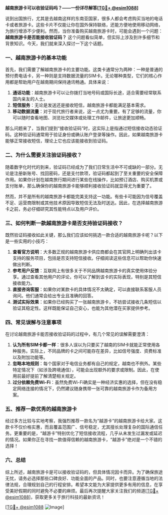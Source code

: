 **越南旅游卡可以收验证码吗？——一份详尽解答[[TG💪+ @esim1088](https://t.me/s/esim1088)]**

说到出国旅行，尤其是去越南这样的东南亚国家，很多人都会考虑购买当地的电话卡或者旅游卡。这些卡片不仅能让你在国外保持联络，还能方便地使用移动网络，为旅行增添不少便利。然而，当你准备购买越南旅游卡时，可能会遇到一个问题：**越南旅游卡是否能接收验证码？** 这个问题看似简单，但实际上涉及到许多细节和背景知识。今天，我们就来深入探讨一下这个话题。

### 一、越南旅游卡的基本功能

首先，我们需要了解越南旅游卡的主要功能。这类卡通常分为两种：一种是普通的预付费电话卡，另一种则是支持数据流量的SIM卡。无论哪种类型，它们的核心作用都是帮助用户在越南期间保持通讯畅通。具体来说：

1. **通话功能**：越南旅游卡可以让你拨打当地号码或国际长途，适合需要经常联系国内亲友的人士。
2. **短信服务**：无论是发送还是接收短信，越南旅游卡都能满足基本需求。
3. **移动数据流量**：对于现代旅行者来说，这一点尤为重要。有了足够的流量，你可以随时查看地图、浏览社交媒体或处理工作邮件，让旅途更加顺畅。

那么问题来了，当我们提到“接收验证码”时，这实际上是指通过短信接收动态验证码。这种验证码通常用于验证身份或确认账户登录等操作。因此，如果越南旅游卡能够正常接收短信，理论上它也应该能接收到验证码。

### 二、为什么需要关注验证码接收？

随着数字化时代的到来，验证码已经成为了我们日常生活中不可或缺的一部分。无论是注册新账号、找回密码，还是支付款项，验证码都起到了至关重要的安全保障作用。如果你计划在越南旅行期间进行某些在线操作，比如预订酒店、购买机票或支付账单，那么确保你的越南旅游卡能够顺利接收验证码就显得尤为重要了。

然而，并不是所有的越南旅游卡都能完美支持这一功能。有些卡可能因为信号覆盖不足、运营商限制或其他技术原因导致短信无法及时送达。因此，在选择越南旅游卡之前，务必仔细研究其性能特点以及用户评价。

### 三、如何判断一款越南旅游卡是否支持验证码接收？

既然验证码接收如此关键，那么我们应该如何挑选一款合适的越南旅游卡呢？以下是一些实用的小技巧：

1. **查看官方说明**：大多数正规的越南旅游卡供应商都会在其官网上明确列出该卡支持的服务项目，包括是否支持短信接收。仔细阅读这些信息可以帮助你快速做出判断。
2. **参考用户反馈**：互联网上有很多关于不同品牌越南旅游卡的真实使用体验分享。通过查看其他用户的评论，你可以了解到该卡的实际表现，特别是其短信接收能力。
3. **直接咨询客服**：如果你对某款卡的具体情况不太确定，可以直接联系客服人员询问。他们通常会给出专业且准确的回答。
4. **测试实际效果**：如果你已经购买了一张越南旅游卡，不妨尝试接收几条短信以验证其稳定性。这样既能保证自己安心，也能为其他潜在买家提供参考。

### 四、常见误解与注意事项

在讨论越南旅游卡能否接收验证码的过程中，有几个常见的误解需要澄清：

1. **认为所有SIM卡都一样**：很多人误以为只要买了越南的SIM卡就能正常使用各种服务。实际上，不同品牌的卡之间可能存在差异，比如信号强度、资费标准以及附加功能等。
2. **忽略本地规则**：每个国家对于电信业务都有自己的规定，越南也不例外。某些特定情况下（如涉及跨境通信），可能会出现额外的要求或限制。因此，在使用前最好提前了解清楚相关规定。
3. **过分依赖免费Wi-Fi**：虽然免费Wi-Fi确实是一种经济实惠的选择，但在没有稳定网络连接的情况下，仍然建议随身携带一张可靠的越南旅游卡作为备用方案。

### 五、推荐一款优秀的越南旅游卡

经过多方比较与实地考察，我强烈推荐一款名为“越游卡”的越南旅游卡给大家。这款卡不仅价格实惠，而且覆盖范围广、信号稳定，尤其擅长处理复杂的国际通信任务。更重要的是，“越游卡”特别优化了短信接收流程，几乎从未发生过漏发或延迟的情况。如果你正在寻找一款值得信赖的越南旅游卡，“越游卡”绝对是一个不错的选择！

### 六、总结

综上所述，越南旅游卡是可以接收验证码的，但具体情况因卡而异。为了确保旅途无忧，请务必选择那些口碑良好、功能全面的产品。同时，也要注意遵循当地的法律法规，合理规划自己的行程安排。希望本文能为大家提供更多有用的信息，在享受美好假期的同时避免不必要的麻烦。最后再次提醒大家关注我们的频道[[TG💪+ @esim1088](https://t.me/s/esim1088)]，获取更多关于旅行科技的最新资讯！

[[TG💪+ @esim1088](https://t.me/s/esim1088) ![Image](https://i.postimg.cc/4NQfJmqS/Snipaste-2025-05-13-00-14-12.png)]